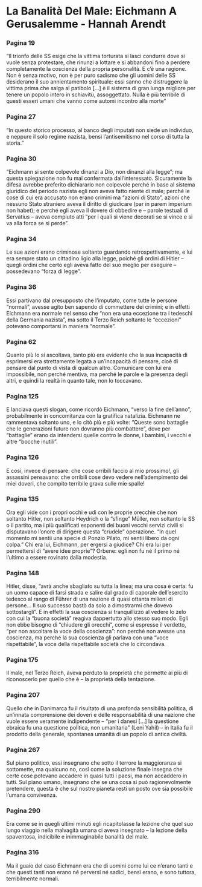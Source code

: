 # La Banalità Del Male: Eichmann A Gerusalemme - Hannah Arendt
### Pagina 19
“Il trionfo delle SS esige che la vittima torturata si lasci condurre dove si vuole senza protestare, che rinunzi a lottare e si abbandoni fino a perdere completamente la coscienza della propria personalità. E c’è una ragione. Non è senza motivo, non è per puro sadismo che gli uomini delle SS desiderano il suo annientamento spirituale: essi sanno che distruggere la vittima prima che salga al patibolo […] è il sistema di gran lunga migliore per tenere un popolo intero in schiavitù, assoggettato. Nulla è più terribile di questi esseri umani che vanno come automi incontro alla morte”

### Pagina 27
“In questo storico processo, al banco degli imputati non siede un individuo, e neppure il solo regime nazista, bensì l’antisemitismo nel corso di tutta la storia.”

### Pagina 30
“Eichmann si sente colpevole dinanzi a Dio, non dinanzi alla legge”; ma questa spiegazione non fu mai confermata dall’interessato. Sicuramente la difesa avrebbe preferito dichiararlo non colpevole perché in base al sistema giuridico del periodo nazista egli non aveva fatto niente di male; perché le cose di cui era accusato non erano crimini ma “azioni di Stato”, azioni che nessuno Stato straniero aveva il diritto di giudicare (par in parem imperium non habet); e perché egli aveva il dovere di obbedire e – parole testuali di Servatius – aveva compiuto atti “per i quali si viene decorati se si vince e si va alla forca se si perde”.

### Pagina 34
Le sue azioni erano criminose soltanto guardando retrospettivamente, e lui era sempre stato un cittadino ligio alla legge, poiché gli ordini di Hitler – quegli ordini che certo egli aveva fatto del suo meglio per eseguire – possedevano “forza di legge”.

### Pagina 36
Essi partivano dal presupposto che l’imputato, come tutte le persone “normali”, avesse agito ben sapendo di commettere dei crimini; e in effetti Eichmann era normale nel senso che “non era una eccezione tra i tedeschi della Germania nazista”, ma sotto il Terzo Reich soltanto le “eccezioni” potevano comportarsi in maniera “normale”.

### Pagina 62
Quanto più lo si ascoltava, tanto più era evidente che la sua incapacità di esprimersi era strettamente legata a un’incapacità di pensare, cioè di pensare dal punto di vista di qualcun altro. Comunicare con lui era impossibile, non perché mentiva, ma perché le parole e la presenza degli altri, e quindi la realtà in quanto tale, non lo toccavano.

### Pagina 125
E lanciava questi slogan, come ricordò Eichmann, “verso la fine dell’anno”, probabilmente in concomitanza con la gratifica natalizia. Eichmann ne rammentava soltanto uno, e lo citò più e più volte: “Queste sono battaglie che le generazioni future non dovranno più combattere”, dove per “battaglie” erano da intendersi quelle contro le donne, i bambini, i vecchi e altre “bocche inutili”.

### Pagina 126
E così, invece di pensare: che cose orribili faccio al mio prossimo!, gli assassini pensavano: che orribili cose devo vedere nell’adempimento dei miei doveri, che compito terribile grava sulle mie spalle!

### Pagina 135
Ora egli vide con i propri occhi e udì con le proprie orecchie che non soltanto Hitler, non soltanto Heydrich o la “sfinge” Müller, non soltanto le SS o il partito, ma i più qualificati esponenti dei buoni vecchi servizi civili si disputavano l’onore di dirigere questa “crudele” operazione. “In quel momento mi sentii una specie di Ponzio Pilato, mi sentii libero da ogni colpa.” Chi era lui, Eichmann, per ergersi a giudice? Chi era lui per permettersi di “avere idee proprie”? Orbene: egli non fu né il primo né l’ultimo a essere rovinato dalla modestia.

### Pagina 148
Hitler, disse, “avrà anche sbagliato su tutta la linea; ma una cosa è certa: fu un uomo capace di farsi strada e salire dal grado di caporale dell’esercito tedesco al rango di Führer di una nazione di quasi ottanta milioni di persone… Il suo successo bastò da solo a dimostrarmi che dovevo sottostargli”. E in effetti la sua coscienza si tranquillizzò al vedere lo zelo con cui la “buona società” reagiva dappertutto allo stesso suo modo. Egli non ebbe bisogno di “chiudere gli orecchi”, come si espresse il verdetto, “per non ascoltare la voce della coscienza”: non perché non avesse una coscienza, ma perché la sua coscienza gli parlava con una “voce rispettabile”, la voce della rispettabile società che lo circondava.

### Pagina 175
Il male, nel Terzo Reich, aveva perduto la proprietà che permette ai più di riconoscerlo per quello che è – la proprietà della tentazione.

### Pagina 207
Quello che in Danimarca fu il risultato di una profonda sensibilità politica, di un’innata comprensione dei doveri e delle responsabilità di una nazione che vuole essere veramente indipendente – “per i danesi […] la questione ebraica fu una questione politica, non umanitaria” (Leni Yahil) – in Italia fu il prodotto della generale, spontanea umanità di un popolo di antica civiltà.

### Pagina 267
Sul piano politico, essi insegnano che sotto il terrore la maggioranza si sottomette, ma qualcuno no, così come la soluzione finale insegna che certe cose potevano accadere in quasi tutti i paesi, ma non accaddero in tutti. Sul piano umano, insegnano che se una cosa si può ragionevolmente pretendere, questa è che sul nostro pianeta resti un posto ove sia possibile l’umana convivenza.

### Pagina 290
Era come se in quegli ultimi minuti egli ricapitolasse la lezione che quel suo lungo viaggio nella malvagità umana ci aveva insegnato – la lezione della spaventosa, indicibile e inimmaginabile banalità del male.

### Pagina 316
Ma il guaio del caso Eichmann era che di uomini come lui ce n’erano tanti e che questi tanti non erano né perversi né sadici, bensì erano, e sono tuttora, terribilmente normali.

